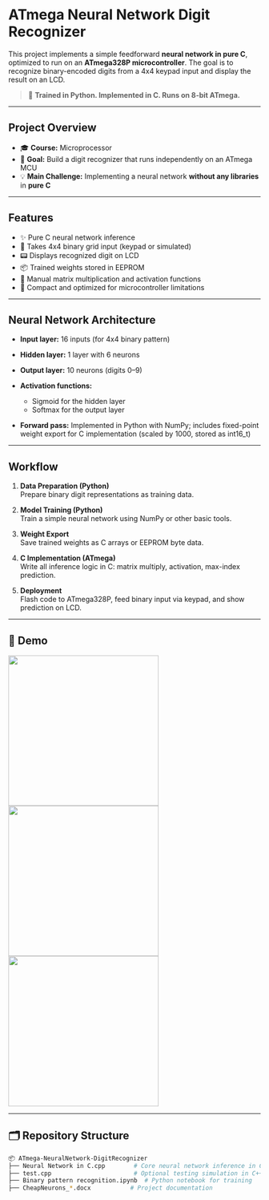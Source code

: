 # ATmega Neural Network Digit Recognizer

This project implements a simple feedforward **neural network in pure C**, optimized to run on an **ATmega328P microcontroller**. The goal is to recognize binary-encoded digits from a 4x4 keypad input and display the result on an LCD.

> 🔧 **Trained in Python. Implemented in C. Runs on 8-bit ATmega.**

---

##  Project Overview

- 🎓 **Course:** Microprocessor 
- 🎯 **Goal:** Build a digit recognizer that runs independently on an ATmega MCU  
- 💡 **Main Challenge:** Implementing a neural network **without any libraries** in **pure C**

---

## Features

- ✨ Pure C neural network inference
- 🔢 Takes 4x4 binary grid input (keypad or simulated)
- 📟 Displays recognized digit on LCD
- 📦 Trained weights stored in EEPROM
- 🧮 Manual matrix multiplication and activation functions
- 💾 Compact and optimized for microcontroller limitations

---

##  Neural Network Architecture

- **Input layer:** 16 inputs (for 4x4 binary pattern)  
- **Hidden layer:** 1 layer with 6 neurons  
- **Output layer:** 10 neurons (digits 0–9)

- **Activation functions:** 
  - Sigmoid for the hidden layer  
  - Softmax for the output layer  
- **Forward pass:** Implemented in Python with NumPy; includes fixed-point weight export for C implementation (scaled by 1000, stored as int16_t)

---

##  Workflow

1. **Data Preparation (Python)**  
   Prepare binary digit representations as training data.

2. **Model Training (Python)**  
   Train a simple neural network using NumPy or other basic tools.

3. **Weight Export**  
   Save trained weights as C arrays or EEPROM byte data.

4. **C Implementation (ATmega)**  
   Write all inference logic in C: matrix multiply, activation, max-index prediction.

5. **Deployment**  
   Flash code to ATmega328P, feed binary input via keypad, and show prediction on LCD.

---

## 📸 Demo

<img src="https://github.com/user-attachments/assets/9543724c-95ba-4bef-9935-d543d10ac0f3" width="300"/>  
<img src="https://github.com/user-attachments/assets/5f518879-daef-46db-baa1-51efd7e7bea2" width="300"/>  
<img src="https://github.com/user-attachments/assets/5ef61d38-8e8a-47c6-bbc2-4532ee1977a2" width="300"/>

---

## 🗂️ Repository Structure

```bash
📦 ATmega-NeuralNetwork-DigitRecognizer
├── Neural Network in C.cpp        # Core neural network inference in C
├── test.cpp                       # Optional testing simulation in C++
├── Binary pattern recognition.ipynb  # Python notebook for training
├── CheapNeurons_*.docx           # Project documentation
